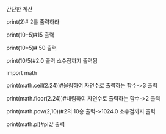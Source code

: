 간단한 계산

print(2)# 2를 출력하라

print(10+5)#15 출력

print(10*5)# 50 출력

print(10/5)#2.0 출력 소수점까지 출력됨



import math

print(math.ceil(2.24))#올림하여 자연수로 출력하는 함수->3 출력

print(math.floor(2.24))#내림하여 자연수로 출력하는 함수->2 출력

print(math.pow(2,10))#2의 10승 출력->1024.0 소수점까지 출력

print(math.pi)#pi값 출력
